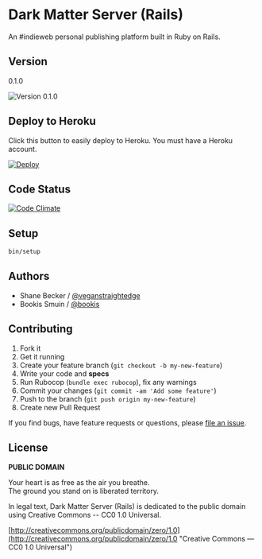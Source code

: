 # Dark Matter Server (Rails)

An #indieweb personal publishing platform built in Ruby on Rails.


## Version

0.1.0

![Version 0.1.0](https://img.shields.io/badge/VERSION-0.1.0-green.svg)


## Deploy to Heroku

Click this button to easily deploy to Heroku. You must have a Heroku account.

[![Deploy](https://www.herokucdn.com/deploy/button.png)](https://heroku.com/deploy)


## Code Status

[![Code Climate](https://codeclimate.com/github/darkmatterapp/publisher-server-rails/badges/gpa.svg)](https://codeclimate.com/github/darkmatterapp/publisher-server-rails)


## Setup

```bash
bin/setup
```


## Authors

* Shane Becker / [@veganstraightedge](https://github.com/veganstraightedge)
* Bookis Smuin / [@bookis](https://github.com/bookis)


## Contributing

1. Fork it
1. Get it running
1. Create your feature branch (`git checkout -b my-new-feature`)
1. Write your code and **specs**
1. Run Rubocop (`bundle exec rubocop`), fix any warnings
1. Commit your changes (`git commit -am 'Add some feature'`)
1. Push to the branch (`git push origin my-new-feature`)
1. Create new Pull Request

If you find bugs, have feature requests or questions, please
[file an issue](https://github.com/darkmatterapp/publisher-server-rails/issues).


## License

**PUBLIC DOMAIN**

Your heart is as free as the air you breathe. <br>
The ground you stand on is liberated territory.

In legal text, Dark Matter Server (Rails) is dedicated to the public domain
using Creative Commons -- CC0 1.0 Universal.

[http://creativecommons.org/publicdomain/zero/1.0](http://creativecommons.org/publicdomain/zero/1.0 "Creative Commons &mdash; CC0 1.0 Universal")
